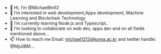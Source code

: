 - 👋 Hi, I’m @MichaelBm12
- 👀 I’m interested in web development,Apps development, Machine Learning and Blockchain Technology
- 🌱 I’m currently learning Node.js and Typescript..
- 💞️ I’m looking to collaborate on web dev, apps dev and on all fields mentioned above...
- 📫 How to reach me Email: michael1212@korea.ac.kr and twitter handle: @MjuliBM...

<!---
MichaelBm12/MichaelBm12 is a ✨ special ✨ repository because its `README.md` (this file) appears on your GitHub profile.
You can click the Preview link to take a look at your changes.
--->
